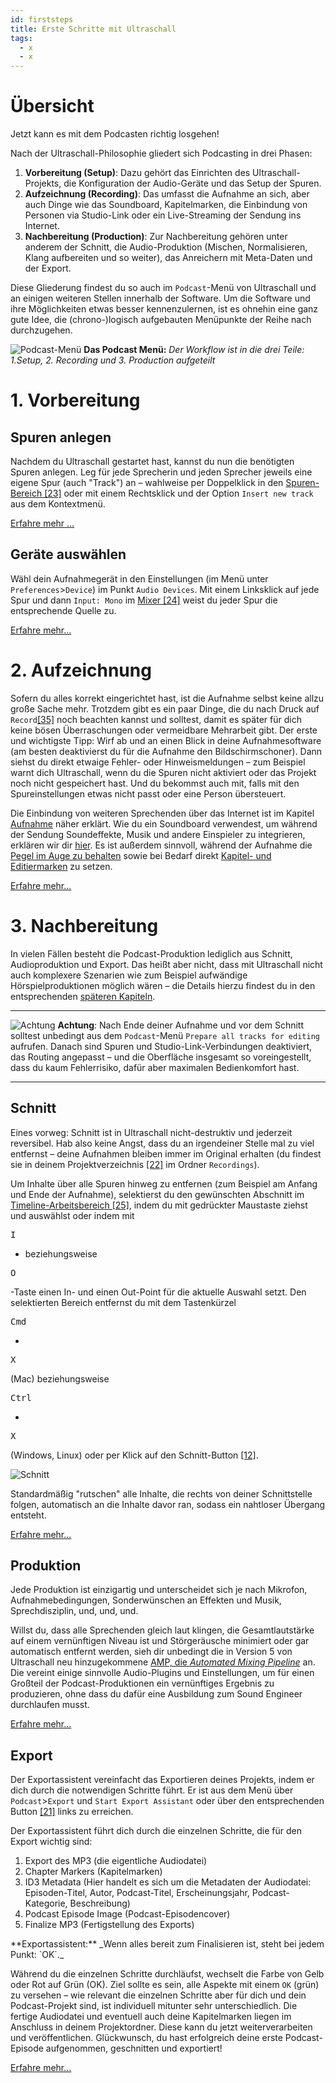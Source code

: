 ```yaml
---
id: firststeps
title: Erste Schritte mit Ultraschall
tags:
  - x
  - x
---
```


<!-- @todo: Links und Bildeinbettungen für docusaurus anpassen; aktuell sind Bilder mit expliziter Größenangabe so eingebunden: <img title="" alt="" src="" width="" style="display: block" /> -->

 # Übersicht

Jetzt kann es mit dem Podcasten richtig losgehen!

Nach der Ultraschall-Philosophie gliedert sich Podcasting in drei Phasen:

1. **Vorbereitung (Setup)**: Dazu gehört das Einrichten des Ultraschall-Projekts, die Konfiguration der Audio-Geräte und das Setup der Spuren.
2. **Aufzeichnung (Recording)**: Das umfasst die Aufnahme an sich, aber auch Dinge wie das Soundboard, Kapitelmarken, die Einbindung von Personen via Studio-Link oder ein Live-Streaming der Sendung ins Internet.
3. **Nachbereitung (Production)**: Zur Nachbereitung gehören unter anderem der Schnitt, die Audio-Produktion (Mischen, Normalisieren, Klang aufbereiten und so weiter), das Anreichern mit Meta-Daten und der Export.

Diese Gliederung findest du so auch im `Podcast`-Menü von Ultraschall und an einigen weiteren Stellen innerhalb der Software. Um die Software und ihre Möglichkeiten etwas besser kennenzulernen, ist es ohnehin eine ganz gute Idee, die (chrono-)logisch aufgebauten Menüpunkte der Reihe nach durchzugehen.

![Podcast-Menü](https://raw.githubusercontent.com/Ultraschall/ultraschall-manual/main/assets/images/Erste-Schritte-mit-Ultraschall/podcast-menu.png) **Das Podcast Menü:** _Der Workflow ist in die drei Teile: 1.Setup, 2\. Recording und 3\. Production aufgeteilt_

# 1\. Vorbereitung

## Spuren anlegen

Nachdem du Ultraschall gestartet hast, kannst du nun die benötigten Spuren anlegen. Leg für jede Sprecherin und jeden Sprecher jeweils eine eigene Spur (auch "Track") an – wahlweise per Doppelklick in den [Spuren-Bereich [23]](GUI-Gesamtuebersicht.md) oder mit einem Rechtsklick und der Option `Insert new track` aus dem Kontextmenü.

[Erfahre mehr ...](Aufnahme.md#Spuren-anlegen)

## Geräte auswählen

Wähl dein Aufnahmegerät in den Einstellungen (im Menü unter `Preferences`>`Device`) im Punkt `Audio Devices`. Mit einem Linksklick auf jede Spur und dann `Input: Mono` im [Mixer [24]](GUI-Gesamtuebersicht.md) weist du jeder Spur die entsprechende Quelle zu.

[Erfahre mehr...](Aufnahme.md)

# 2\. Aufzeichnung

Sofern du alles korrekt eingerichtet hast, ist die Aufnahme selbst keine allzu große Sache mehr. Trotzdem gibt es ein paar Dinge, die du nach Druck auf `Record`[[35]](GUI-Gesamtuebersicht.md) noch beachten kannst und solltest, damit es später für dich keine bösen Überraschungen oder vermeidbare Mehrarbeit gibt. Der erste und wichtigste Tipp: Wirf ab und an einen Blick in deine Aufnahmesoftware (am besten deaktivierst du für die Aufnahme den Bildschirmschoner). Dann siehst du direkt etwaige Fehler- oder Hinweismeldungen – zum Beispiel warnt dich Ultraschall, wenn du die Spuren nicht aktiviert oder das Projekt noch nicht gespeichert hast. Und du bekommst auch mit, falls mit den Spureinstellungen etwas nicht passt oder eine Person übersteuert.

Die Einbindung von weiteren Sprechenden über das Internet ist im Kapitel [Aufnahme](Aufnahme.md#aufnehmen-mit-studiolink) näher erklärt. Wie du ein Soundboard verwendest, um während der Sendung Soundeffekte, Musik und andere Einspieler zu integrieren, erklären wir dir [hier](Aufnahme.md#das-soundboard-verwenden). Es ist außerdem sinnvoll, während der Aufnahme die [Pegel im Auge zu behalten](Aufnahme-fuer-Fortgeschrittene.md) sowie bei Bedarf direkt [Kapitel- und Editiermarken](Aufnahme-fuer-Fortgeschrittene.md) zu setzen.

[Erfahre mehr...](Aufnahme.md)

# 3\. Nachbereitung

In vielen Fällen besteht die Podcast-Produktion lediglich aus Schnitt, Audioproduktion und Export. Das heißt aber nicht, dass mit Ultraschall nicht auch komplexere Szenarien wie zum Beispiel aufwändige Hörspielproduktionen möglich wären – die Details hierzu findest du in den entsprechenden [späteren Kapiteln](Aufnahme-fuer-Fortgeschrittene.md).

--------------------------------------------------------------------------------

![Achtung](https://raw.githubusercontent.com/Ultraschall/ultraschall-manual/main/assets/images/Allgemein/Achtung.png) **Achtung**: Nach Ende deiner Aufnahme und vor dem Schnitt solltest unbedingt aus dem `Podcast`-Menü `Prepare all tracks for editing` aufrufen. Danach sind Spuren und Studio-Link-Verbindungen deaktiviert, das Routing angepasst – und die Oberfläche insgesamt so voreingestellt, dass du kaum Fehlerrisiko, dafür aber maximalen Bedienkomfort hast.

--------------------------------------------------------------------------------

## Schnitt

Eines vorweg: Schnitt ist in Ultraschall nicht-destruktiv und jederzeit reversibel. Hab also keine Angst, dass du an irgendeiner Stelle mal zu viel entfernst – deine Aufnahmen bleiben immer im Original erhalten (du findest sie in deinem Projektverzeichnis [[22]](GUI-Gesamtuebersicht.md#buttons-export) im Ordner `Recordings`).

Um Inhalte über alle Spuren hinweg zu entfernen (zum Beispiel am Anfang und Ende der Aufnahme), selektierst du den gewünschten Abschnitt im [Timeline-Arbeitsbereich [25]](GUI-Gesamtuebersicht.md), indem du mit gedrückter Maustaste ziehst und auswählst oder indem mit

<kbd>I</kbd>

- beziehungsweise

<kbd>O</kbd>

-Taste einen In- und einen Out-Point für die aktuelle Auswahl setzt. Den selektierten Bereich entfernst du mit dem Tastenkürzel

<kbd>Cmd</kbd>

 +

<kbd>X</kbd>

 (Mac) beziehungsweise

<kbd>Ctrl</kbd>

 +

<kbd>X</kbd>

 (Windows, Linux) oder per Klick auf den Schnitt-Button [[12]](GUI-Gesamtuebersicht.md#buttons-views).

![Schnitt](https://raw.githubusercontent.com/Ultraschall/ultraschall-manual/main/assets/images/Schnitt/edit-buttons-ripple-cut.png)

Standardmäßig "rutschen" alle Inhalte, die rechts von deiner Schnittstelle folgen, automatisch an die Inhalte davor ran, sodass ein nahtloser Übergang entsteht.

[Erfahre mehr...](Schnitt.md#1-schnitt-über-alle-spuren-ripple-cut)

## Produktion

Jede Produktion ist einzigartig und unterscheidet sich je nach Mikrofon, Aufnahmebedingungen, Sonderwünschen an Effekten und Musik, Sprechdisziplin, und, und, und.

Willst du, dass alle Sprechenden gleich laut klingen, die Gesamtlautstärke auf einem vernünftigen Niveau ist und Störgeräusche minimiert oder gar automatisch entfernt werden, sieh dir unbedingt die in Version 5 von Ultraschall neu hinzugekommene [AMP, die _Automated Mixing Pipeline_](Post-Produktion.md#ultraschall-amp-automated-mixing-pipeline) an. Die vereint einige sinnvolle Audio-Plugins und Einstellungen, um für einen Großteil der Podcast-Produktionen ein vernünftiges Ergebnis zu produzieren, ohne dass du dafür eine Ausbildung zum Sound Engineer durchlaufen musst.

[Erfahre mehr...](Post-Produktion.md)

## Export

Der Exportassistent vereinfacht das Exportieren deines Projekts, indem er dich durch die notwendigen Schritte führt. Er ist aus dem Menü über `Podcast`>`Export` und `Start Export Assistant` oder über den entsprechenden Button [[21]](GUI-Gesamtuebersicht.md#buttons-export) links zu erreichen.

<!-- ![Exportassistent](https://raw.githubusercontent.com/Ultraschall/ultraschall-manual/main/assets/images/Export/Export_Assistent_Button.jpg) -->

 Der Exportassistent führt dich durch die einzelnen Schritte, die für den Export wichtig sind:

1. Export des MP3 (die eigentliche Audiodatei)
2. Chapter Markers (Kapitelmarken)
3. ID3 Metadata (Hier handelt es sich um die Metadaten der Audiodatei: Episoden-Titel, Autor, Podcast-Titel, Erscheinungsjahr, Podcast-Kategorie, Beschreibung)
4. Podcast Episode Image (Podcast-Episodencover)
5. Finalize MP3 (Fertigstellung des Exports)

<!-- ![Exportassistent grün](https://raw.githubusercontent.com/Ultraschall/ultraschall-manual/main/assets/images/Export/Export_Assistent_alles_gruen.jpg) --> **Exportassistent:** _Wenn alles bereit zum Finalisieren ist, steht bei jedem Punkt: `OK`._

Während du die einzelnen Schritte durchläufst, wechselt die Farbe von Gelb oder Rot auf Grün (OK). Ziel sollte es sein, alle Aspekte mit einem `OK` (grün) zu versehen – wie relevant die einzelnen Schritte aber für dich und dein Podcast-Projekt sind, ist individuell mitunter sehr unterschiedlich. Die fertige Audiodatei und eventuell auch deine Kapitelmarken liegen im Anschluss in deinem Projektordner. Diese kann du jetzt weiterverarbeiten und veröffentlichen. Glückwunsch, du hast erfolgreich deine erste Podcast-Episode aufgenommen, geschnitten und exportiert!

[Erfahre mehr...](Export.md)
